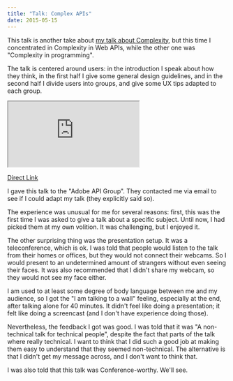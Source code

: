 ```yaml
---
title: "Talk: Complex APIs"
date: 2015-05-15
---
```


This talk is another take about [my talk about Complexity](/blog/2014/07/05/talk-complexity/), but
this time I concentrated in Complexity in Web APIs, while the other one was "Complexity in programming".

The talk is centered around users: in the introduction I speak about how they think, in the first
half I give some general design guidelines, and in the second half I divide users into groups,
and give some UX tips adapted to each group.

<iframe src="https://kikito.github.io/complex-apis/"></iframe>

[Direct Link](https://kikito.github.io/complex-apis/)

I gave this talk to the "Adobe API Group". They contacted me via email to see if I could adapt my talk
(they explicitly said so).

The experience was unusual for me for several reasons: first, this was the first time I was asked to
give a talk about a specific subject. Until now, I had picked them at my own volition. It was
challenging, but I enjoyed it.

The other surprising thing was the presentation setup. It was a teleconference, which is ok.
I was told that people would listen to the talk from their homes or offices, but they would not
connect their webcams. So I would present to an undetermined amount of strangers without even seeing
their faces. It was also recommended that I didn't share my webcam, so they would not see my face either.

I am used to at least some degree of body language between me and my audience, so I got the
"I am talking to a wall" feeling, especially at the end, after talking alone for 40 minutes. It
didn't feel like doing a presentation; it felt like doing a screencast (and I don't have experience
doing those).

Nevertheless, the feedback I got was good. I was told that it was "A non-technical talk for technical people",
despite the fact that parts of the talk where really technical. I want to think that I did such a good job at
making them easy to understand that they seemed non-technical. The alternative is that I didn't get my message
across, and I don't want to think that.

I was also told that this talk was Conference-worthy. We'll see.
